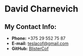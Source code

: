 # David Charnevich

## My Contact Info:
* **Phone:** +375 29 552 75 87
* **E-mail:** <teslacof@gmail.com>
* **GitHub:** [BlisterCof](https://github.com/BlisterCof)